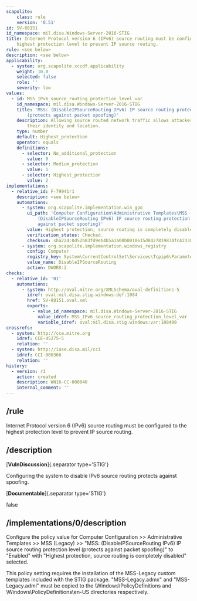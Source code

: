 ```yaml
---
scapolite:
    class: rule
    version: '0.51'
id: SV-88151
id_namespace: mil.disa.Windows-Server-2016-STIG
title: Internet Protocol version 6 (IPv6) source routing must be configured to the
    highest protection level to prevent IP source routing.
rule: <see below>
description: <see below>
applicability:
  - system: org.scapolite.xccdf.applicability
    weight: 10.0
    selected: false
    role: ''
    severity: low
values:
  - id: MSS_IPv6_source_routing_protection_level_var
    id_namespace: mil.disa.Windows-Server-2016-STIG
    title: 'MSS: (DisableIPSourceRouting IPv6) IP source routing protection level
        (protects against packet spoofing)'
    description: Allowing source routed network traffic allows attackers to obscure
        their identity and location.
    type: number
    default: Highest_protection
    operator: equals
    definitions:
      - selector: No_additional_protection
        value: 0
      - selector: Medium_protection
        value: 1
      - selector: Highest_protection
        value: 2
implementations:
  - relative_id: F-79941r1
    description: <see below>
    automations:
      - system: org.scapolite.implementation.win_gpo
        ui_path: 'Computer Configuration\Administrative Templates\MSS (Legacy)\MSS:
            (DisableIPSourceRouting IPv6) IP source routing protection level (protects
            against packet spoofing)'
        value: Highest protection, source routing is completely disabled
        verification_status: Checked.
        checksum: sha224:0d52b83fd9eb4b5a1a08b0010615d8427819874fc423389e36f3b3f4
      - system: org.scapolite.implementation.windows_registry
        config: Computer
        registry_key: System\CurrentControlSet\Services\Tcpip6\Parameters
        value_name: DisableIPSourceRouting
        action: DWORD:2
checks:
  - relative_id: '01'
    automations:
      - system: http://oval.mitre.org/XMLSchema/oval-definitions-5
        idref: oval:mil.disa.stig.windows:def:1084
        href: SV-88151.oval.xml
        exports:
          - value_id_namespace: mil.disa.Windows-Server-2016-STIG
            value_idref: MSS_IPv6_source_routing_protection_level_var
            variable_idref: oval:mil.disa.stig.windows:var:108400
crossrefs:
  - system: http://cce.mitre.org
    idref: CCE-45275-5
    relation: ''
  - system: http://iase.disa.mil/cci
    idref: CCI-000366
    relation: ''
history:
  - version: r1
    action: created
    description: WN16-CC-000040
    internal_comment: ''
---
```



## /rule

Internet Protocol version 6 (IPv6) source routing must be configured to the highest protection level to prevent IP source routing.

## /description

[**VulnDiscussion**]{.separator type='STIG'}

Configuring the system to disable IPv6 source routing protects against spoofing.

[**Documentable**]{.separator type='STIG'}

false

## /implementations/0/description

Configure the policy value for Computer Configuration >> Administrative Templates >> MSS (Legacy) >> "MSS: (DisableIPSourceRouting IPv6) IP source routing protection level (protects against packet spoofing)" to "Enabled" with "Highest protection, source routing is completely disabled" selected.

This policy setting requires the installation of the MSS-Legacy custom templates included with the STIG package. "MSS-Legacy.admx" and "MSS-Legacy.adml" must be copied to the \Windows\PolicyDefinitions and \Windows\PolicyDefinitions\en-US directories respectively.
